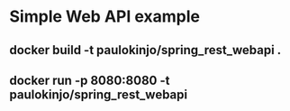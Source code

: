 # Simple Web API example

## docker build -t paulokinjo/spring_rest_webapi .

## docker run -p 8080:8080 -t paulokinjo/spring_rest_webapi